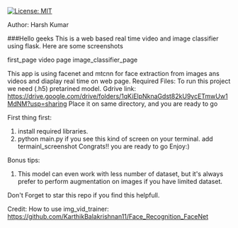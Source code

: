  [![License: MIT](https://img.shields.io/badge/License-MIT-yellow.svg)](https://opensource.org/licenses/MIT)

 
Author: Harsh Kumar


###Hello geeks
This is a web based real time video and image classifier using flask.
Here are some screenshots

first_page
video page
image_classifier_page




This app is using facenet and mtcnn for face extraction from images ans videos and diaplay real time on web page.
Required Files:
To run this project we need (.h5) pretarined model.
Gdrive link: https://drive.google.com/drive/folders/1qKiElpNknaGdst82kU9ycETmwUw1MdNM?usp=sharing
Place it on same directory, and you are ready to go

First thing first:
1) install required libraries.
2) python main.py
if you see this kind of screen on your terminal.
add termainl_screenshot
Congrats!!
you are ready to go
Enjoy:)

Bonus tips:
1) This model can even work with less number of dataset, but it's always prefer to perform augmentation on images if you have limited dataset.

Don't Forget to star this repo if you find this helpfull.


Credit:
How to use img_vid_trainer: https://github.com/KarthikBalakrishnan11/Face_Recognition_FaceNet
